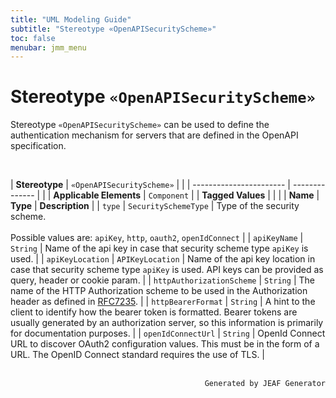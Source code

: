 ```yaml
---
title: "UML Modeling Guide"
subtitle: "Stereotype «OpenAPISecurityScheme»"
toc: false
menubar: jmm_menu
---
```


# Stereotype `«OpenAPISecurityScheme»`
Stereotype `«OpenAPISecurityScheme»` can be used to define the authentication mechanism for servers that are defined in the OpenAPI specification.

<br>

| **Stereotype**          | `«OpenAPISecurityScheme»` | |
| ----------------------- | -------------- | |
| **Applicable Elements** | `Component`        |
| **Tagged Values**       |                       |                                                                                                                                                                                                          |
| **Name**                | **Type**              | **Description**                                                                                                                                                                                          |
| `type`   | `SecuritySchemeType` | Type of the security scheme.<br><br>Possible values are: `apiKey`, `http`, `oauth2`, `openIdConnect` |
| `apiKeyName`   | `String` | Name of the api key in case that security scheme type `apiKey` is used. |
| `apiKeyLocation`   | `APIKeyLocation` | Name of the api key location in case that security scheme type `apiKey` is used. API keys can be provided as query, header or cookie param. |
| `httpAuthorizationScheme`   | `String` | The name of the HTTP Authorization scheme to be used in the Authorization header as defined in [RFC7235](https://httpwg.org/specs/rfc7235.html). |
| `httpBearerFormat`   | `String` | A hint to the client to identify how the bearer token is formatted. Bearer tokens are usually generated by an authorization server, so this information is primarily for documentation purposes. |
| `openIdConnectUrl`   | `String` | OpenId Connect URL to discover OAuth2 configuration values. This must be in the form of a URL. The OpenID Connect standard requires the use of TLS. |



<br>

<div style="text-align: right"><code>Generated by JEAF Generator</code></div>

    